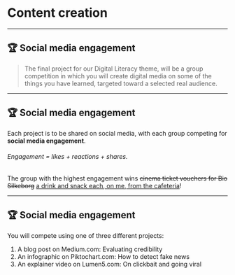 <!-- .slide: data-background-color="black" data-background-transition="zoom" data-transition-speed="fast" -->

# Content creation

---

<!-- .slide: data-transition="none" -->

## 🏆 Social media engagement

> The final project for our Digital Literacy theme, will be a group competition in which you will create digital media on some of the things you have learned, targeted toward a selected real audience.  

---
<!-- .slide: data-transition="none" -->

## 🏆 Social media engagement

Each project is to be shared on social media, with each group competing for **social media engagement**.  

###### Engagement = likes + reactions + shares.  <!-- .element: class="fragment" -->

The group with the highest engagement wins <del>cinema ticket vouchers for Bio Silkeborg</del> <ins>a drink and snack each, on me, from the cafeteria</ins>!

---
<!-- .slide: data-transition="none" -->

## 🏆 Social media engagement

You will compete using one of three different projects:  

1. A blog post on Medium.com: Evaluating credibility
2. An infographic on Piktochart.com: How to detect fake news
3. An explainer video on Lumen5.com: On clickbait and going viral 
